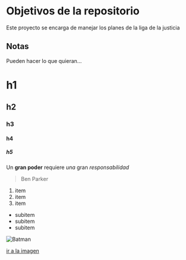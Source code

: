 # Objetivos de la repositorio

Este proyecto se encarga de manejar los planes de la liga de la justicia


## Notas
Pueden hacer lo que quieran...

# h1
## h2
### h3
#### h4
##### h5

Un **gran poder** requiere _una_ gran *responsabilidad*
>Ben Parker

1. item
2. item 
3. item
  * subitem
  * subitem
  * subitem
  
  ![Batman](http://cdn-static.denofgeek.com/sites/denofgeek/files/styles/main_wide/public/2018/09/batman1989logo_0.jpg?itok=Sfj9Y9FD)
  
[ir a la imagen](http://cdn-static.denofgeek.com/sites/denofgeek/files/styles/main_wide/public/2018/09/batman1989logo_0.jpg?itok=Sfj9Y9FD)
